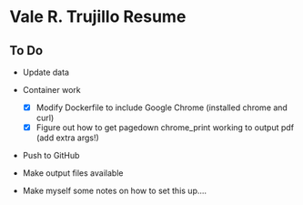 # Vale R. Trujillo Resume

## To Do

- Update data
- Container work
  - [x] Modify Dockerfile to include Google Chrome (installed chrome and curl)
  - [x] Figure out how to get pagedown chrome_print working to output pdf (add extra args!)

- Push to GitHub
- Make output files available

- Make myself some notes on how to set this up....
